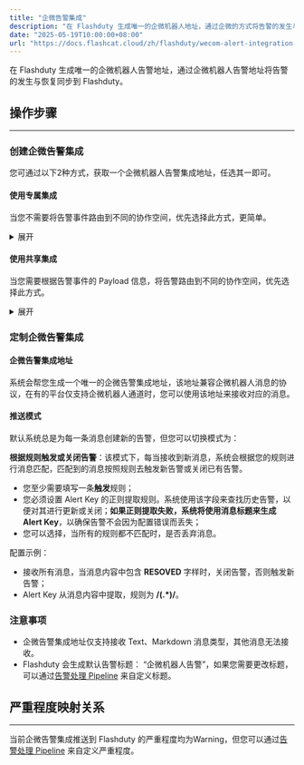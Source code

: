 ```yaml
---
title: "企微告警集成"
description: "在 Flashduty 生成唯一的企微机器人地址，通过企微的方式将告警的发生与恢复同步到 Flashduty"
date: "2025-05-19T10:00:00+08:00"
url: "https://docs.flashcat.cloud/zh/flashduty/wecom-alert-integration-guide"
---
```


在 Flashduty 生成唯一的企微机器人告警地址，通过企微机器人告警地址将告警的发生与恢复同步到 Flashduty。

<div class="hide">

## 操作步骤
---

### 创建企微告警集成

您可通过以下2种方式，获取一个企微机器人告警集成地址，任选其一即可。

#### 使用专属集成

当您不需要将告警事件路由到不同的协作空间，优先选择此方式，更简单。

<details>
  <summary>展开</summary>
  
  1. 进入 Flashduty 控制台，选择 **协作空间**，进入某个空间的详情页面
  2. 选择 **集成数据** tab，点击 **添加一个集成**，进入添加集成页面
  3. 选择 **企微告警** 集成，点击 **保存**，生成卡片。
  4. 点击生成的卡片，可以查看到 **企微告警集成地址**，复制备用，完成。
    
</details>

#### 使用共享集成

当您需要根据告警事件的 Payload 信息，将告警路由到不同的协作空间，优先选择此方式。

<details>
  <summary>展开</summary>
  
  1. 进入 Flashduty 控制台，选择 **集成中心=>告警事件**，进入集成选择页面。
  2. 选择 **企微告警** 集成：
        - **集成名称**：为当前集成定义一个名称。
        - **消息类型**：选择企微告警消息类型，目前仅支持 Text、Markdown。
        - **推送模式**：选择企微告警在何种情况下触发或恢复告警。
  3. 复制当前页面的 **企微告警集成地址** 备用。
  4. 配置默认路由，并选择对应的协作空间（集成创建后可以前往 `路由` 进行更多路由规则的配置）。
  5. 完成。
    
</details>
</div>

### 定制企微告警集成

#### 企微告警集成地址

系统会帮您生成一个唯一的企微告警集成地址，该地址兼容企微机器人消息的协议，在有的平台仅支持企微机器人通道时，您可以使用该地址来接收对应的消息。

#### 推送模式

默认系统总是为每一条消息创建新的告警，但您可以切换模式为：

**根据规则触发或关闭告警**：该模式下，每当接收到新消息，系统会根据您的规则进行消息匹配，匹配到的消息按照规则去触发新告警或关闭已有告警。

   - 您至少需要填写一条**触发**规则；
   - 您必须设置 Alert Key 的正则提取规则。系统使用该字段来查找历史告警，以便对其进行更新或关闭；**如果正则提取失败，系统将使用消息标题来生成 Alert Key**，以确保告警不会因为配置错误而丢失；
   - 您可以选择，当所有的规则都不匹配时，是否丢弃消息。

   配置示例：

   - 接收所有消息，当消息内容中包含 **RESOVED** 字样时，关闭告警，否则触发新告警；
   - Alert Key 从消息内容中提取，规则为 **/(.\*)/**。


### 注意事项
- 企微告警集成地址仅支持接收 Text、Markdown 消息类型，其他消息无法接收。
- Flashduty 会生成默认告警标题： “企微机器人告警”，如果您需要更改标题，可以通过[告警处理 Pipeline](https://docs.flashcat.cloud/zh/flashduty/alert-pipelines) 来自定义标题。

## 严重程度映射关系
---

当前企微告警集成推送到 Flashduty 的严重程度均为Warning，但您可以通过[告警处理 Pipeline](https://docs.flashcat.cloud/zh/flashduty/alert-pipelines) 来自定义严重程度。


